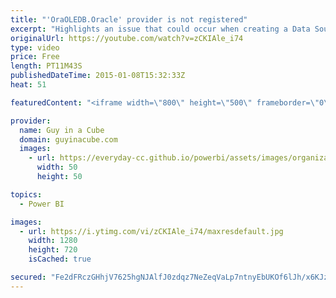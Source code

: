 ```yaml
---
title: "'OraOLEDB.Oracle' provider is not registered"
excerpt: "Highlights an issue that could occur when creating a Data Source within Power BI Admin Center.  Oracle Provider downloads -  64-bit Oracle Data Access Components (ODAC) http://www.oracle.com/technetwork/database/windows/downloads/index-090165.html  32-bit Oracle Data Access Components (ODAC) http://www.oracle.com/technetwork/topics/dotnet/utilsoft-086879.html"
originalUrl: https://youtube.com/watch?v=zCKIAle_i74
type: video
price: Free
length: PT11M43S
publishedDateTime: 2015-01-08T15:32:33Z
heat: 51

featuredContent: "<iframe width=\"800\" height=\"500\" frameborder=\"0\" src=\"https://www.youtube.com/embed/zCKIAle_i74\" allow=\"accelerometer; autoplay; encrypted-media; gyroscope; picture-in-picture\" allowfullscreen></iframe>"

provider:
  name: Guy in a Cube
  domain: guyinacube.com
  images:
    - url: https://everyday-cc.github.io/powerbi/assets/images/organizations/guyinacube.com-50x50.jpg
      width: 50
      height: 50

topics:
  - Power BI

images:
  - url: https://i.ytimg.com/vi/zCKIAle_i74/maxresdefault.jpg
    width: 1280
    height: 720
    isCached: true

secured: "Fe2dFRczGHhjV7625hgNJAlfJ0zdqz7NeZeqVaLp7ntnyEbUKOf6lJh/x6KJzZ0Eg16p/ITwmIC7KdiLHPlhJvR2DJZp87e4hGOrrqRWn8/UvuIwWlvQ2JhzuUVxczzDPmw7ffUkfGdP9Et8+gYAzhWiLU08CHOT6grRH3EB338WLUlL03QKb//cMqBbtnC2PAE1OSGgmV92Tp8uHPnvTL+eb8nmmw8j/wD7x1d2VljzUtgWI21m8Avyh7ikYOH8VoFGmbaR+jIPX+mM0v09PQE9OsHwwuBXgfcXrl1ONiBMuem2NauQ3tf7jEes5oCN1+HfNZ9yRlXGqBVmmSW5YaMHiuSKiBCnvHtgTLifgbJBVWFxvI7v998lJ4cWQIZkA8SA5Y9Wv5zWOedOelyY/VCZpSxepYKVFJ6s4ckIv7I=;X42HaYy8K+D+w/DqmK7sbg=="
---
```


